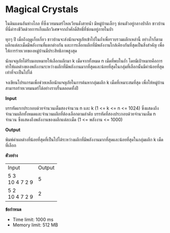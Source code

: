 
# Magical Crystals

ในดินแดนอันห่างไกล ที่ซึ่งเวทมนตร์ไหลเวียนดั่งสายน้ำ มีหมู่บ้านเล็กๆ ซ่อนตัวอยู่กลางป่าลึก ชาวบ้านที่นี่ดำรงชีวิตด้วยการเก็บผลึกวิเศษจากถ้ำศักดิ์สิทธิ์ที่ซ่อนอยู่ภายในป่า

ทุกๆ ปี เมื่อถึงฤดูเก็บเกี่ยว ชาวบ้านจะส่งนักผจญภัยเข้าไปในถ้ำเพื่อรวบรวมผลึกเหล่านี้ อย่างไรก็ตาม ผลึกแต่ละเม็ดมีพลังงานที่แตกต่างกัน และการเลือกผลึกที่มีพลังงานใกล้เคียงกันที่สุดเป็นสิ่งสำคัญ เพื่อให้การร่ายเวทของหมู่บ้านมีประสิทธิภาพสูงสุด

นักผจญภัยได้รับมอบหมายให้เลือกผลึกมา k เม็ดจากทั้งหมด n เม็ดที่พบในถ้ำ โดยมีเป้าหมายคือการทำให้ผลต่างของพลังงานระหว่างผลึกที่มีพลังงานมากที่สุดและน้อยที่สุดในกลุ่มที่เลือกนั้นมีค่าน้อยที่สุดเท่าที่จะเป็นไปได้

จงเขียนโปรแกรมเพื่อช่วยเหลือนักผจญภัยในการค้นหากลุ่มผลึก k เม็ดที่เหมาะสมที่สุด เพื่อให้หมู่บ้านสามารถร่ายเวทมนตร์ได้อย่างราบรื่นตลอดทั้งปี

**Input**

บรรทัดแรกประกอบด้วยจำนวนเต็มสองจำนวน n และ k (1 <= k <= n <= 1024) ซึ่งแสดงถึงจำนวนผลึกทั้งหมดและจำนวนผลึกที่ต้องเลือกตามลำดับ
บรรทัดที่สองประกอบด้วยจำนวนเต็ม n จำนวน ซึ่งแสดงถึงพลังงานของผลึกแต่ละเม็ด (1 <= พลังงาน <= 1000)

**Output**

พิมพ์ค่าผลต่างที่น้อยที่สุดที่เป็นไปได้ระหว่างผลึกที่มีพลังงานมากที่สุดและน้อยที่สุดในกลุ่มผลึก k เม็ดที่เลือก

**ตัวอย่าง**

<table>
  <tr>
    <td>Input</td>
    <td>Output</td>
  </tr>
  <tr>
    <td>5 3<br>10 4 7 2 9</td>
    <td>5</td>
  </tr>
  <tr>
    <td>5 2<br>10 4 7 2 9</td>
    <td>2</td>
  </tr>
</table>

**ข้อกำหนด**

*   Time limit: 1000 ms
*   Memory limit: 512 MB
